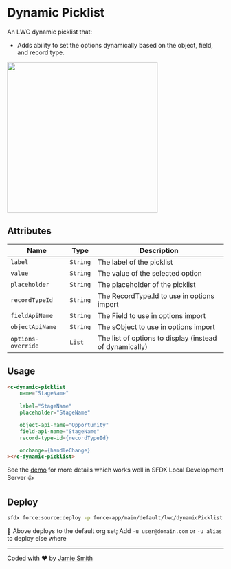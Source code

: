 # Dynamic Picklist

An LWC dynamic picklist that:

- Adds ability to set the options dynamically based on the object, field, and record type.

<img src="https://i.imgur.com/255cS5Z.png" width="350px;">

## Attributes

| Name | Type | Description |
| --- | --- | --- |
| `label` | `String` | The label of the picklist |
| `value` | `String` | The value of the selected option |
| `placeholder` | `String` | The placeholder of the picklist |
| `recordTypeId` | `String` | The RecordType.Id to use in options import |
| `fieldApiName` | `String` | The Field to use in options import |
| `objectApiName` | `String` | The sObject to use in options import |
| `options-override` | `List` | The list of options to display (instead of dynamically) |

## Usage

```html
<c-dynamic-picklist
    name="StageName"
    
    label="StageName"
    placeholder="StageName"

    object-api-name="Opportunity"
    field-api-name="StageName"
    record-type-id={recordTypeId}

    onchange={handleChange}
></c-dynamic-picklist>
```

See the [demo](/force-app/main/default/lwc/dynamicPicklistDemo/) for more details which works well in SFDX Local Development Server 👍

## Deploy

```bash
sfdx force:source:deploy -p force-app/main/default/lwc/dynamicPicklist
```

📌  Above deploys to the default org set; Add `-u user@domain.com` or `-u alias` to deploy else where

---

Coded with ❤️ by [Jamie Smith](https://jsmith.dev)
